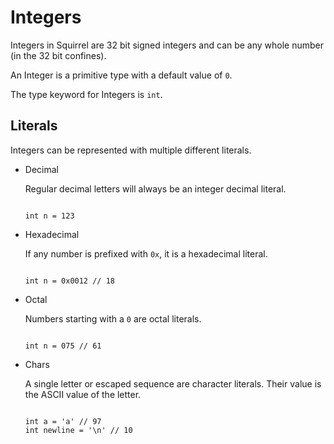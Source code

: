 # Integers

Integers in Squirrel are 32 bit signed integers and can be any whole number (in the 32 bit confines).

An Integer is a primitive type with a default value of `0`.

The type keyword for Integers is `int`.

## Literals

Integers can be represented with multiple different literals.

- Decimal

    Regular decimal letters will always be an integer decimal literal.
    ```squirrel

    int n = 123
    ```

- Hexadecimal

    If any number is prefixed with `0x`, it is a hexadecimal literal.

    ``` squirrel

    int n = 0x0012 // 18
    ```

- Octal

    Numbers starting with a `0` are octal literals.

    ``` squirrel

    int n = 075 // 61
    ```

- Chars

    A single letter or escaped sequence are character literals. Their value is the ASCII value of the letter.

    ``` squirrel

    int a = 'a' // 97
    int newline = '\n' // 10
    ```
